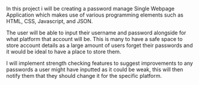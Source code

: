 In this project i will be creating a password manage Single Webpage Application which makes use of various programming elements such as HTML, CSS, Javascript, and JSON. 

The user will be able to input their username and password alongside for what platform that account will be. This is many to have a safe space to store account details as a large amount of users forget their passwords and it would be ideal to have a place to store them.

I will implement strength checking features to suggest improvements to any passwords a user might have inputted as it could be weak, this will then notify them that they should change it for the specific platform.
